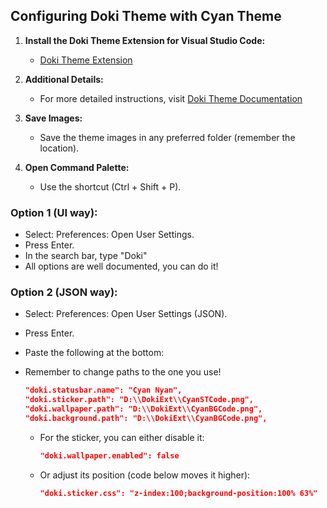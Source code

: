 ## Configuring Doki Theme with Cyan Theme

1. **Install the Doki Theme Extension for Visual Studio Code:**
   - [Doki Theme Extension](https://marketplace.visualstudio.com/items?itemName=unthrottled.doki-theme)

2. **Additional Details:**
   - For more detailed instructions, visit [Doki Theme Documentation](https://marketplace.visualstudio.com/items?itemName=unthrottled.doki-theme#custom-assets)

3. **Save Images:**
   - Save the theme images in any preferred folder (remember the location).

4. **Open Command Palette:**
   - Use the shortcut (Ctrl + Shift + P).

### Option 1 (UI way):

   - Select: Preferences: Open User Settings.
   - Press Enter.
   - In the search bar, type "Doki"
   - All options are well documented, you can do it!

### Option 2 (JSON way):

   - Select: Preferences: Open User Settings (JSON).
   - Press Enter.
   - Paste the following at the bottom:
   - Remember to change paths to the one you use!
     ```json
     "doki.statusbar.name": "Cyan Nyan",
     "doki.sticker.path": "D:\\DokiExt\\CyanSTCode.png",
     "doki.wallpaper.path": "D:\\DokiExt\\CyanBGCode.png",
     "doki.background.path": "D:\\DokiExt\\CyanBGCode.png",
     ```

     - For the sticker, you can either disable it:
       ```json
       "doki.wallpaper.enabled": false
       ```
     - Or adjust its position (code below moves it higher):
       ```json
       "doki.sticker.css": "z-index:100;background-position:100% 63%"
       ```
